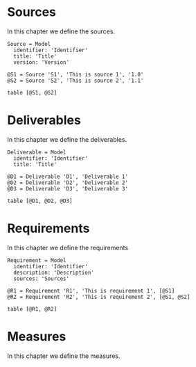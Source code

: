 
# Sources

In this chapter we define the sources.

    Source = Model
      identifier: 'Identifier'
      title: 'Title'
      version: 'Version'

    @S1 = Source 'S1', 'This is source 1', '1.0'
    @S2 = Source 'S2', 'This is source 2', '1.1'

    table [@S1, @S2]

# Deliverables

In this chapter we define the deliverables.

    Deliverable = Model
      identifier: 'Identifier'
      title: 'Title'

    @D1 = Deliverable 'D1', 'Deliverable 1'
    @D2 = Deliverable 'D2', 'Deliverable 2'
    @D3 = Deliverable 'D3', 'Deliverable 3'

    table [@D1, @D2, @D3]

# Requirements

In this chapter we define the requirements

    Requirement = Model
      identifier: 'Identifier'
      description: 'Description'
      sources: 'Sources'

    @R1 = Requirement 'R1', 'This is requirement 1', [@S1]
    @R2 = Requirement 'R2', 'This is requirement 2', [@S1, @S2]

    table [@R1, @R2]


# Measures

In this chapter we define the measures.
